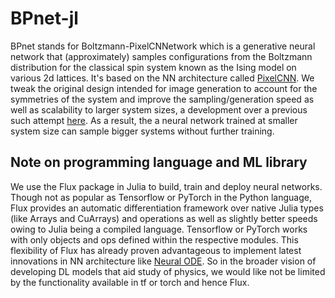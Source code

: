 # BPnet-jl
BPnet stands for Boltzmann-PixelCNNetwork which is a generative neural network that (approximately) samples configurations from the Boltzmann distribution for the 
classical spin system known as the Ising model on various 2d lattices. It's based on the NN architecture called [PixelCNN](https://arxiv.org/abs/1606.05328). We 
tweak the original design intended for image generation to account for the symmetries of the system and improve the sampling/generation speed as well as scalability
to larger system sizes, a development over a previous such attempt [here](https://journals.aps.org/prl/abstract/10.1103/PhysRevLett.122.080602). As a result, the
a neural network trained at smaller system size can sample bigger systems without further training.

## Note on programming language and ML library
We use the Flux package in Julia to build, train and deploy neural networks. Though not as popular as Tensorflow or PyTorch in the Python language, Flux provides an
automatic differentiation framework over native Julia types (like Arrays and CuArrays) and operations as well as slightly better speeds owing to Julia being a
compiled language. Tensorflow or PyTorch works with only objects and ops defined within the respective modules. This flexibility of Flux has already proven 
advantageous to implement latest innovations in NN architecture like [Neural ODE](https://julialang.org/blog/2019/01/fluxdiffeq/). So in the broader vision of 
developing DL models that aid study of physics, we would like not be limited by the functionality available in tf or torch and hence Flux.
